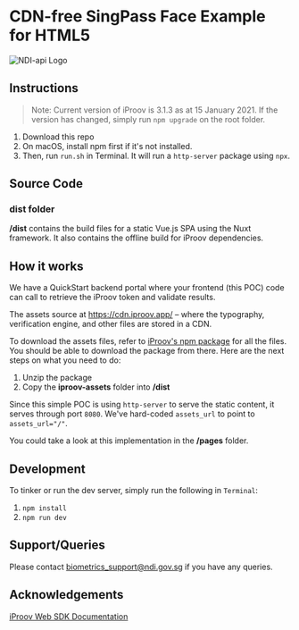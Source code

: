 # CDN-free SingPass Face Example for HTML5

![NDI-api Logo](https://www.ndi-api.gov.sg/assets/img/ndi-api-logo.png)

## Instructions

> Note: Current version of iProov is 3.1.3 as at 15 January 2021. If the version has changed, simply run `npm upgrade` on the root folder.

1. Download this repo
2. On macOS, install npm first if it's not installed.
3. Then, run `run.sh` in Terminal. It will run a `http-server` package using `npx`.

## Source Code

### dist folder 

**/dist** contains the build files for a static Vue.js SPA using the Nuxt framework. It also contains the offline build for iProov dependencies.

## How it works

We have a QuickStart backend portal where your frontend (this POC) code can call to retrieve the iProov token and validate results.

The assets source at https://cdn.iproov.app/ – where the typography, verification engine, and other files are stored in a CDN.

To download the assets files, refer to [iProov's npm package](https://www.jsdelivr.com/package/npm/@iproov/web) for all the files. You should be able to download the package from there. Here are the next steps on what you need to do:

1. Unzip the package
2. Copy the **iproov-assets** folder into **/dist**

Since this simple POC is using `http-server` to serve the static content, it serves through port `8080`. We've hard-coded `assets_url` to point to `assets_url="/"`.

You could take a look at this implementation in the **/pages** folder.

## Development

To tinker or run the dev server, simply run the following in `Terminal`:

1. `npm install`
2. `npm run dev`

## Support/Queries

Please contact biometrics_support@ndi.gov.sg if you have any queries.

## Acknowledgements

[iProov Web SDK Documentation](https://github.com/iProov/web)
